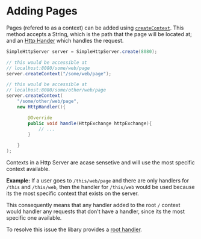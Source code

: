 # Adding Pages

Pages (refered to as a context) can be added using [`createContext`](/simplehttpserver/documentation/com/kttdevelopment/simplehttpserver/SimpleHttpServer.html#createContext(java.lang.String)). This method accepts a String, which is the path that the page will be located at; and an [Http Hander](/simplehttpserver/handler) which handles the request.

```java
SimpleHttpServer server = SimpleHttpServer.create(8080);

// this would be accessible at
// localhost:8080/some/web/page
server.createContext("/some/web/page");

// this would be accessible at
// localhost:8080/some/other/web/page
server.createContext(
    "/some/other/web/page",
    new HttpHandler(){

        @Override
        public void handle(HttpExchange httpExchange){
            // ...
        }

    }
);
```

Contexts in a Http Server are acase sensetive and will use the most specific context available.

**Example:** If a user goes to `/this/web/page` and there are only handlers for `/this` and `/this/web`, then the handler for `/this/web` would be used because its the most specific context that exists on the server.

This consequently means that any handler added to the root `/` context would handler any requests that don't have a handler, since its the most specific one available.

To resolve this issue the libary provides a [root handler](/simplehttpserver/handler/predicate-handler#root-handler).